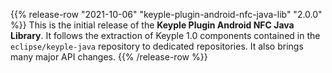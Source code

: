{{% release-row "2021-10-06" "keyple-plugin-android-nfc-java-lib" "2.0.0" %}} 
This is the initial release of the **Keyple Plugin Android NFC Java Library**.
It follows the extraction of Keyple 1.0 components contained in the `eclipse/keyple-java` repository to dedicated repositories.
It also brings many major API changes.
{{% /release-row %}}
